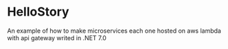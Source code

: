 # HelloStory

An example of how to make microservices each one hosted on aws lambda with api gateway writed in .NET 7.0
 
